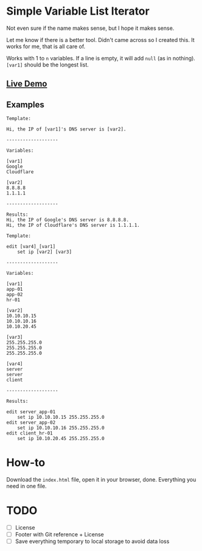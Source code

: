 # Simple Variable List Iterator

Not even sure if the name makes sense, but I hope it makes sense.

Let me know if there is a better tool. Didn't came across so I created this. It works for me, that is all care of.

Works with 1 to `n` variables. If a line is empty, it will add `null` (as in nothing). `[var1]` should be the longest list.

## [Live Demo](https://ittavern.com/svli)

## Examples

```
Template:

Hi, the IP of [var1]'s DNS server is [var2].

-------------------

Variables:

[var1]
Google
Cloudflare

[var2]
8.8.8.8
1.1.1.1

-------------------

Results:
Hi, the IP of Google's DNS server is 8.8.8.8.
Hi, the IP of Cloudflare's DNS server is 1.1.1.1.

```

```
Template:

edit [var4]_[var1]
    set ip [var2] [var3]

-------------------

Variables:

[var1]
app-01
app-02
hr-01

[var2]
10.10.10.15
10.10.10.16
10.10.20.45

[var3]
255.255.255.0
255.255.255.0
255.255.255.0

[var4]
server
server
client

-------------------

Results:

edit server_app-01
    set ip 10.10.10.15 255.255.255.0
edit server_app-02
    set ip 10.10.10.16 255.255.255.0
edit client_hr-01
    set ip 10.10.20.45 255.255.255.0

```

# How-to

Download the `index.html` file, open it in your browser, done. Everything you need in one file.

# TODO

- [ ] License
- [ ] Footer with Git reference + License
- [ ] Save everything temporary to local storage to avoid data loss